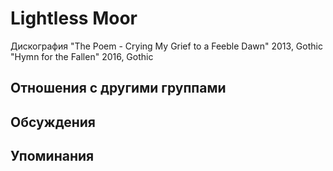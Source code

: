 # Lightless Moor

Дискография
"The Poem - Crying My Grief to a Feeble Dawn" 2013, Gothic
"Hymn for the Fallen" 2016, Gothic

## Отношения с другими группами


## Обсуждения


## Упоминания

